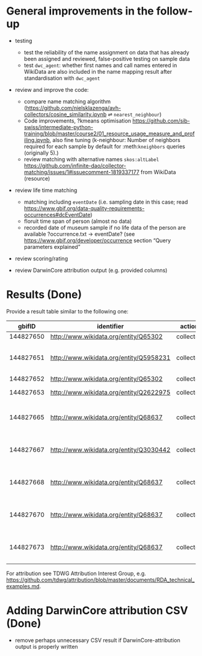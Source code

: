 # General improvements in the follow-up

- testing

    - test the reliability of the name assignment on data that has already been assigned and reviewed, false-positive testing on sample data
    - test `dwc_agent`: whether first names and call names entered in WikiData are also included in the name mapping result after standardisation with `dwc_agent`

- review and improve the code:

    - compare name matching algorithm (<https://github.com/nielsklazenga/avh-collectors/cosine_similarity.ipynb> ⇌ `nearest_neighbour`)
    - Code improvements, ?kmeans optimisation https://github.com/sib-swiss/intermediate-python-training/blob/master/course2/01_resource_usage_measure_and_profiling.ipynb, also fine tuning (k-neighbour: Number of neighbors required for each sample by default for :meth:`kneighbors` queries (originally 5).)
    - review matching with alternative names `skos:altLabel` <https://github.com/infinite-dao/collector-matching/issues/1#issuecomment-1819337177> from WikiData (resource)

- review life time matching

    - matching including `eventDate` (i.e. sampling date in this case; read https://www.gbif.org/data-quality-requirements-occurrences#dcEventDate)
    - floruit time span of person (almost no data)
    - recorded date of museum sample if no life data of the person are available ?occurrence.txt → eventDate? (see https://www.gbif.org/developer/occurrence section “Query parameters explained”

- review scoring/rating
- review DarwinCore attribution output (e.g. provided columns)


# Results (Done)

Provide a result table similar to the following one:

| gbifID    | identifier                              | action    | agentType | agentIdentifierType | occurrenceID                                 | startedAtTime | endedAtTime | verbatimName      | name                                  |
|-----------|-----------------------------------------|-----------|-----------|---------------------|----------------------------------------------|---------------|-------------|-------------------|---------------------------------------|
| 144827650 | http://www.wikidata.org/entity/Q65302   | collected | Person    | wikidata            | https://herbarium.bgbm.org/object/B100002788 | 1926-11-05    | 1926-11-05  | Troll,C.          | Carl Troll                            |
| 144827651 | http://www.wikidata.org/entity/Q5958231 | collected | Person    | wikidata            | https://herbarium.bgbm.org/object/B100002790 | 1904-03-23    | 1904-03-23  | Fiebrig,K.        | Karl August Gustav Fiebrig            |
| 144827652 | http://www.wikidata.org/entity/Q65302   | collected | Person    | wikidata            | https://herbarium.bgbm.org/object/B100002791 | 1928-04-30    | 1928-04-30  | Troll,C.          | Carl Troll                            |
| 144827653 | http://www.wikidata.org/entity/Q2622975 | collected | Person    | wikidata            | https://herbarium.bgbm.org/object/B100093156 | 1927-04-05    | 1927-04-05  | Eig,A.            | Alexander Eig                         |
| 144827665 | http://www.wikidata.org/entity/Q68637   | collected | Person    | wikidata            | https://herbarium.bgbm.org/object/B100217302 | 1917-08-14    | 1917-08-14  | Bornmüller,J.F.N. | Joseph Friedrich Nicolaus Bornmüller  |
| 144827667 | http://www.wikidata.org/entity/Q3030442 | collected | Person    | wikidata            | https://herbarium.bgbm.org/object/B100217304 | 1918-01       | 1918-01     | Herter            | Wilhelm Gustav Franz Herter           |
| 144827668 | http://www.wikidata.org/entity/Q68637   | collected | Person    | wikidata            | https://herbarium.bgbm.org/object/B100217305 | 1918-06-22    | 1918-06-22  | Bornmüller,J.F.N. | Joseph Friedrich Nicolaus Bornmüller  |
| 144827670 | http://www.wikidata.org/entity/Q68637   | collected | Person    | wikidata            | https://herbarium.bgbm.org/object/B100217307 | 1917-07-23    | 1917-07-23  | Bornmüller,J.F.N. | Joseph Friedrich Nicolaus Bornmüller  |
| 144827673 | http://www.wikidata.org/entity/Q68637   | collected | Person    | wikidata            | https://herbarium.bgbm.org/object/B100217310 | 1932-06-07    | 1932-06-07  | Bornmüller,J.F.N. | Joseph Friedrich Nicolaus Bornmüller  |
 
For attribution see TDWG Attribution Interest Group, e.g. <https://github.com/tdwg/attribution/blob/master/documents/RDA_technical_examples.md>.


# Adding DarwinCore attribution CSV (Done)

- remove perhaps unnecessary CSV result if DarwinCore-attribution output is properly written

